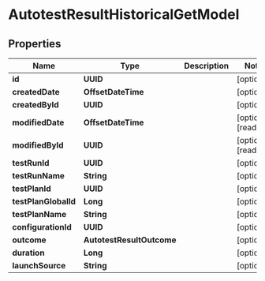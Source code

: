 

# AutotestResultHistoricalGetModel


## Properties

| Name | Type | Description | Notes |
|------------ | ------------- | ------------- | -------------|
|**id** | **UUID** |  |  [optional] |
|**createdDate** | **OffsetDateTime** |  |  [optional] |
|**createdById** | **UUID** |  |  [optional] |
|**modifiedDate** | **OffsetDateTime** |  |  [optional] [readonly] |
|**modifiedById** | **UUID** |  |  [optional] [readonly] |
|**testRunId** | **UUID** |  |  [optional] |
|**testRunName** | **String** |  |  [optional] |
|**testPlanId** | **UUID** |  |  [optional] |
|**testPlanGlobalId** | **Long** |  |  [optional] |
|**testPlanName** | **String** |  |  [optional] |
|**configurationId** | **UUID** |  |  [optional] |
|**outcome** | **AutotestResultOutcome** |  |  [optional] |
|**duration** | **Long** |  |  [optional] |
|**launchSource** | **String** |  |  [optional] |



